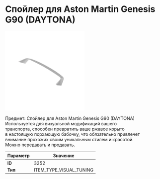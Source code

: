 # Спойлер для Aston Martin Genesis G90 (DAYTONA)

![Item Image](../img/3252.webp?raw=true)

Предмет: Спойлер для Aston Martin Genesis G90 (DAYTONA)<br>Используется для визуальной модификаций вашего<br>транспорта, способен превратить ваше ржавое корыто<br>в настоящую порхающую бабочку, что обязательно привлечет<br>внимание прохожих своим уникальным стилем и красотой.<br>Можно передавать и продавать.


| Параметр | Значение |
|----------|----------|
| **ID** | 3252 |
| **Тип** | ITEM_TYPE_VISUAL_TUNING |

